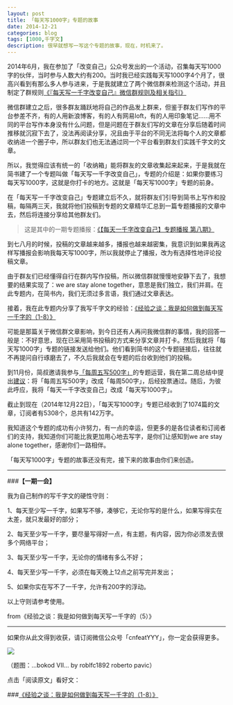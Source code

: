 ```yaml
---
layout: post
title: 「每天写1000字」专题的故事
date: 2014-12-21
categories: blog
tags: [1000,千字文]
description: 很早就想写一写这个专题的故事，现在，时机来了。
---
```



2014年6月，我在参加了「改变自己」公众号发出的一个活动，召集每天写1000字的伙伴，当时参与人数大约有200。当时我已经实践每天写1000字4个月了，很高兴看到有那么多人参与进来，于是我就建立了两个微信群来检测这个活动，并且制定了群规则[《『每天写一千字改变自己』微信群规则及相关指引》](http://www.jianshu.com/p/75bb7d9d038f)

微信群建立之后，很多群友踊跃地将自己的作品发上群来，但鉴于群友们写作的平台参差不齐，有的人用新浪博客，有的人有网易loft，有的人用印象笔记……用不同的平台写作本身没有什么问题，但是问题在于群友们写的文章在分享后随着时间推移就沉寂下去了，没法再阅读分享，况且由于平台的不同无法将每个人的文章都收纳进一个圈子中，所以群友们也无法通过同一个平台看到群友们实践千字文的文章。

所以，我觉得应该有统一的「收纳箱」能将群友的文章收集起来起来，于是我就在简书建了一个专题叫做「每天写一千字改变自己」，专题的介绍是：如果你要练习每天写1000字，这就是你打卡的地方。这就是「每天写1000字」专题的前身。

在「每天写一千字改变自己」专题建立后不久，就将群友们引导到简书上写作和投稿，每隔两三天，我就将他们投稿到专题的文章精华汇总到一篇专题播报的文章中去，然后将连接分享给其他群友们。

>这是其中的一期专题播报：[《【每天一千字改变自己】专题播报 第八期》](http://www.jianshu.com/p/9cc021ab4f6d)

到七八月的时候，投稿的文章越来越多，播报也越来越密集，我意识到如果我再这样写播报会影响我每天写1000字，所以我就停止了播报，改为有选择性地评论投稿文章。

由于群友们已经懂得自行在群内写作投稿，所以微信群就慢慢地安静下去了，我想要的结果实现了：we are stay alone together，意思是我们独立，我们并肩。在此专题内，在简书内，我们无须过多言语，我们通过文章表达。

接着，我在此专题内分享了我写千字文的经验：[《经验之谈：我是如何做到每天写一千字的（1-8）》](http://www.jianshu.com/p/5322087d53d2)

可能是那篇关于微信群文章影响，到今日还有人再问我微信群的事情，我的回答一般是：不好意思，现在已采用简书投稿的方式来分享文章并打卡。然后我就将「每天写1000字」专题的链接发送给他们。他们看到简书的这个专题链接后，往往就不再提问自行琢磨去了，不久后我就会在专题的后台收到他们的投稿。

到11月份，简叔邀请我参与[「每周五写500字」](http://www.jianshu.com/collection/72c6094dbb37)的专题运营，我在第二周总结中提出[建议](http://www.jianshu.com/p/a1ad61f4dfe4)：将「每周五写500字」改成「每周500字」，后经投票通过。随后，为彼此呼应，我将「每天一千字改变自己」改成「每天写1000字」。

截止到现在（2014年12月22日），「每天写1000字」专题已经收到了1074篇的文章，订阅者有5308个，总共有142万字。

我知道这个专题的成功有小许努力，有一点的幸运，但更多的是各位读者和订阅者们的支持，我知道你们可能比我更加用心地去写字，是你们让感知到we are stay alone together，感谢你们一路相伴。

「每天写1000字」专题的故事还没有完，接下来的故事由你们来创造。


---

###**【一期一会】**

我为自己制作的写千字文的硬性守则：

1、每天至少写一千字，如果写不够，凑够它，无论你写的是什么，如果写得实在太差，就只发最好的部分；

2、每天至少写一千字，要尽量写得好一点，有主题，有内容，因为你必须发去很多个网络平台；

3、每天至少写一千字，无论你的情绪有多么不好；

4、每天至少写一千字，必须在每天晚上12点之前写完并发出；

5、如果你实在写不了一千字，允许有200字的浮动。

以上守则请参考使用。

from《经验之谈：我是如何做到每天写一千字的（5）》


----

如果你从此文得到收获，请订阅微信公众号「cnfeatYYY」，你一定会获得更多。

![](http://7d9mjz.com1.z0.glb.clouddn.com/2014-12-15.jpg)

（题图：...bokod VII... by roblfc1892 roberto pavic）

点击「阅读原文」看好文：

###[《经验之谈：我是如何做到每天写一千字的（1-8）》](http://www.jianshu.com/p/9cc021ab4f6d)

